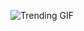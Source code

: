 ![Trending GIF](https://media2.giphy.com/media/v1.Y2lkPThiYjIxNzcybHEybDc3c2R1dzlhZW1mMDd5ZXg4M3Uxemp5aHh3eWlrbzE4OGQ2bCZlcD12MV9naWZzX3NlYXJjaCZjdD1n/YQitE4YNQNahy/giphy.gif)
